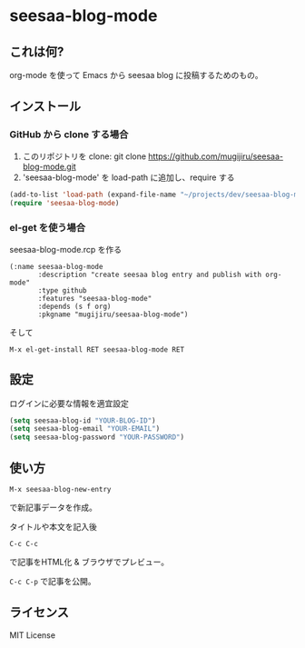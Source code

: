 # seesaa-blog-mode

## これは何?

org-mode を使って Emacs から seesaa blog に投稿するためのもの。

## インストール

### GitHub から clone する場合 ###

1. このリポジトリを clone: git clone https://github.com/mugijiru/seesaa-blog-mode.git
2. 'seesaa-blog-mode' を load-path に追加し、require する

```lisp
(add-to-list 'load-path (expand-file-name "~/projects/dev/seesaa-blog-mode/"))
(require 'seesaa-blog-mode)
```

### el-get を使う場合 ###

seesaa-blog-mode.rcp を作る

```lisp:seesaa-blog-mode.rcp
(:name seesaa-blog-mode
       :description "create seesaa blog entry and publish with org-mode"
       :type github
       :features "seesaa-blog-mode"
       :depends (s f org)
       :pkgname "mugijiru/seesaa-blog-mode")
```

そして

`M-x el-get-install RET seesaa-blog-mode RET`

## 設定

ログインに必要な情報を適宜設定

```lisp
(setq seesaa-blog-id "YOUR-BLOG-ID")
(setq seesaa-blog-email "YOUR-EMAIL")
(setq seesaa-blog-password "YOUR-PASSWORD")
```

## 使い方


`M-x seesaa-blog-new-entry`

で新記事データを作成。

タイトルや本文を記入後

`C-c C-c`

で記事をHTML化 & ブラウザでプレビュー。

`C-c C-p` で記事を公開。

## ライセンス

MIT License
